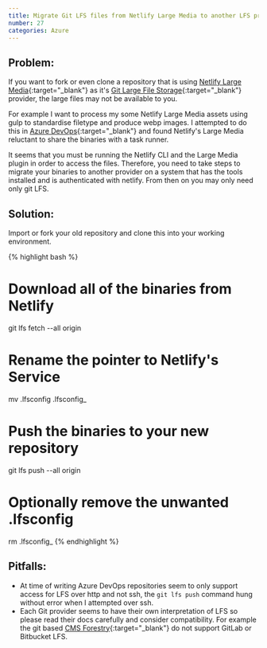 ```yaml
---
title: Migrate Git LFS files from Netlify Large Media to another LFS provider
number: 27
categories: Azure
---
```


## Problem:

If you want to fork or even clone a repository that is using [Netlify Large Media](https://docs.netlify.com/large-media/overview/){:target="_blank"} as it's [Git Large File Storage](https://git-lfs.github.com/){:target="_blank"} provider, the large files may not be available to you.

For example I want to process my some Netlify Large Media assets using gulp to standardise filetype and produce webp images.  I attempted to do this in [Azure DevOps](https://azure.microsoft.com/en-gb/services/devops/){:target="_blank"} and found Netlify's Large Media reluctant to share the binaries with a task runner.

It seems that you must be running the Netlify CLI and the Large Media plugin in order to access the files.  Therefore, you need to take steps to migrate your binaries to another provider on a system that has the tools installed and is authenticated with netlify.  From then on you may only need only git LFS.


## Solution:

Import or fork your old repository and clone this into your working environment. 

{% highlight bash %}
# Download all of the binaries from Netlify
git lfs fetch  --all origin
# Rename the pointer to Netlify's Service
mv .lfsconfig .lfsconfig_
# Push the binaries to your new repository
git lfs push  --all origin
# Optionally remove the unwanted .lfsconfig
rm .lfsconfig_
{% endhighlight %}

## Pitfalls:
- At time of writing Azure DevOps repositories seem to only support access for LFS over http and not ssh, the ````git lfs push```` command hung without error when I attempted over ssh.
- Each Git provider seems to have their own interpretation of LFS so please read their docs carefully and consider compatibility. For example the git based [CMS Forestry](https://forestry.io/docs/media/git/){:target="_blank"} do not support GitLab or Bitbucket LFS.